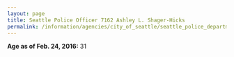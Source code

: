 ```yaml
---
layout: page
title: Seattle Police Officer 7162 Ashley L. Shager-Hicks
permalink: /information/agencies/city_of_seattle/seattle_police_department/copbook/7162/
---
```


**Age as of Feb. 24, 2016:** 31
